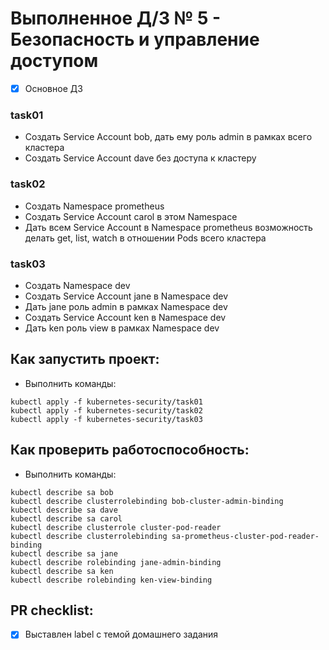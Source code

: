 # Выполненное Д/З № 5 - Безопасность и управление доступом

- [x] Основное ДЗ

### task01 
- Создать Service Account bob, дать ему роль admin в рамках всего кластера
- Создать Service Account dave без доступа к кластеру

### task02
- Создать Namespace prometheus
- Создать Service Account carol в этом Namespace
- Дать всем Service Account в Namespace prometheus возможность делать get, list, watch в отношении Pods всего кластера

### task03
- Создать Namespace dev
- Создать Service Account jane в Namespace dev
- Дать jane роль admin в рамках Namespace dev
- Создать Service Account ken в Namespace dev
- Дать ken роль view в рамках Namespace dev

## Как запустить проект:
 - Выполнить команды:
 ```shell
 kubectl apply -f kubernetes-security/task01
 kubectl apply -f kubernetes-security/task02
 kubectl apply -f kubernetes-security/task03
 ```
## Как проверить работоспособность:

 - Выполнить команды:
```shell
kubectl describe sa bob
kubectl describe clusterrolebinding bob-cluster-admin-binding
kubectl describe sa dave
kubectl describe sa carol
kubectl describe clusterrole cluster-pod-reader
kubectl describe clusterrolebinding sa-prometheus-cluster-pod-reader-binding
kubectl describe sa jane
kubectl describe rolebinding jane-admin-binding
kubectl describe sa ken
kubectl describe rolebinding ken-view-binding
```
## PR checklist:
 - [x] Выставлен label с темой домашнего задания

